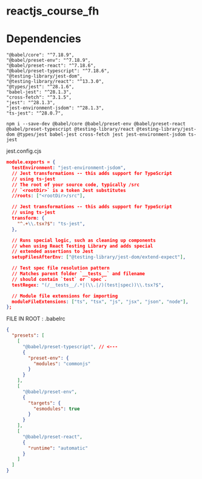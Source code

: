 # reactjs_course_fh

# Dependencies

    "@babel/core": "^7.18.9",
    "@babel/preset-env": "^7.18.9",
    "@babel/preset-react": "^7.18.6",
    "@babel/preset-typescript": "^7.18.6",
    "@testing-library/jest-dom",
    "@testing-library/react": "^13.3.0",
    "@types/jest": "^28.1.6",
    "babel-jest": "^28.1.3",
    "cross-fetch": "^3.1.5",
    "jest": "^28.1.3",
    "jest-environment-jsdom": "^28.1.3",
    "ts-jest": "^28.0.7",

```console
npm i --save-dev @babel/core @babel/preset-env @babel/preset-react @babel/preset-typescript @testing-library/react @testing-library/jest-dom @types/jest babel-jest cross-fetch jest jest-environment-jsdom ts-jest
```

jest.config.cjs

```json
module.exports = {
  testEnvironment: "jest-environment-jsdom",
  // Jest transformations -- this adds support for TypeScript
  // using ts-jest
  // The root of your source code, typically /src
  // `<rootDir>` is a token Jest substitutes
  //roots: ["<rootDir>/src"],

  // Jest transformations -- this adds support for TypeScript
  // using ts-jest
  transform: {
    "^.+\\.tsx?$": "ts-jest",
  },

  // Runs special logic, such as cleaning up components
  // when using React Testing Library and adds special
  // extended assertions to Jest
  setupFilesAfterEnv: ["@testing-library/jest-dom/extend-expect"],

  // Test spec file resolution pattern
  // Matches parent folder `__tests__` and filename
  // should contain `test` or `spec`.
  testRegex: "(/__tests__/.*|(\\.|/)(test|spec))\\.tsx?$",

  // Module file extensions for importing
  moduleFileExtensions: ["ts", "tsx", "js", "jsx", "json", "node"],
};


```

FILE IN ROOT : .babelrc

```json
{
  "presets": [
    [
      "@babel/preset-typescript", // <---
      {
        "preset-env": {
          "modules": "commonjs"
        }
      }
    ],
    [
      "@babel/preset-env",
      {
        "targets": {
          "esmodules": true
        }
      }
    ],
    [
      "@babel/preset-react",
      {
        "runtime": "automatic"
      }
    ]
  ]
}
```
